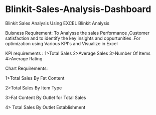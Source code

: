 # Blinkit-Sales-Analysis-Dashboard
Blinkit Sales Analysis Using EXCEL 
Blinkit Analysis 

Buisness Requirement:
To Analysse the sales Performance ,Customer satisfaction and to identify the key insights and oppurtunities .For optimization using Various KPI's and Visualize in Excel 

KPI requirements :
1>Total Sales 
2>Average Sales 
3>Number Of Items 
4>Average Rating 


Chart Requirements:

1>Total Sales By Fat Content

2>Total Sales By Item Type 

3>Fat Content By Outlet for Total Sales 

4> Total Sales By Outlet Establishment 

